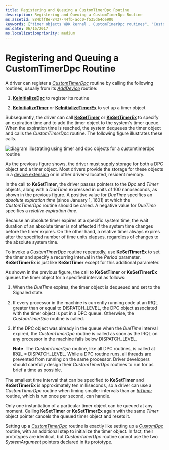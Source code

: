 ```yaml
---
title: Registering and Queuing a CustomTimerDpc Routine
description: Registering and Queuing a CustomTimerDpc Routine
ms.assetid: 884bff8e-8437-44fb-acc0-f535d64ce900
keywords: ["timer objects WDK kernel , CustomTimerDpc routines", "CustomTimerDpc", "queuing timer objects", "registering timer objects", "KeSetTimer", "KeSetTimerEx", "KeInitializeTimer", "KeInitializeTimerEx", "invoking CustomTimerDpc routine repeatedly", "repeatedly invoke CustomTimerDpc routine", "DueTime values", "timer expirations WDK kernel", "expired timers WDK kernel", "timer objects WDK kernel , queuing", "timer objects WDK kernel , registering", "timer objects WDK kernel , expirations"]
ms.date: 06/16/2017
ms.localizationpriority: medium
---
```


# Registering and Queuing a CustomTimerDpc Routine





A driver can register a [*CustomTimerDpc*](https://msdn.microsoft.com/library/windows/hardware/ff542983) routine by calling the following routines, usually from its [*AddDevice*](https://docs.microsoft.com/windows-hardware/drivers/ddi/wdm/nc-wdm-driver_add_device) routine:

1.  [**KeInitializeDpc**](https://docs.microsoft.com/windows-hardware/drivers/ddi/wdm/nf-wdm-keinitializedpc) to register its routine

2.  [**KeInitializeTimer**](https://docs.microsoft.com/windows-hardware/drivers/ddi/wdm/nf-wdm-keinitializetimer) or [**KeInitializeTimerEx**](https://docs.microsoft.com/windows-hardware/drivers/ddi/wdm/nf-wdm-keinitializetimerex) to set up a timer object

Subsequently, the driver can call [**KeSetTimer**](https://docs.microsoft.com/windows-hardware/drivers/ddi/wdm/nf-wdm-kesettimer) or [**KeSetTimerEx**](https://docs.microsoft.com/windows-hardware/drivers/ddi/wdm/nf-wdm-kesettimerex) to specify an expiration time and to add the timer object to the system's timer queue. When the expiration time is reached, the system dequeues the timer object and calls the *CustomTimerDpc* routine. The following figure illustrates these calls.

![diagram illustrating using timer and dpc objects for a customtimerdpc routine](images/3ketmdpc.png)

As the previous figure shows, the driver must supply storage for both a DPC object and a timer object. Most drivers provide the storage for these objects in a [device extension](device-extensions.md) or in other driver-allocated, resident memory.

In the call to **KeSetTimer**, the driver passes pointers to the *Dpc* and *Timer* objects, along with a *DueTime* expressed in units of 100 nanoseconds, as shown in the previous figure. A positive value for *DueTime* specifies an *absolute expiration time* (since January 1, 1601) at which the *CustomTimerDpc* routine should be called. A negative value for *DueTime* specifies a *relative expiration time*.

Because an absolute timer expires at a specific system time, the wait duration of an absolute timer is not affected if the system time changes before the timer expires. On the other hand, a relative timer always expires after the specified number of time units elapses, regardless of changes to the absolute system time.

To invoke a *CustomTimerDpc* routine repeatedly, use **KeSetTimerEx** to set the timer and specify a recurring interval in the *Period* parameter. **KeSetTimerEx** is just like **KeSetTimer** except for this additional parameter.

As shown in the previous figure, the call to **KeSetTimer** or **KeSetTimerEx** queues the timer object for a specified interval as follows:

1.  When the *DueTime* expires, the timer object is dequeued and set to the Signaled state.

2.  If every processor in the machine is currently running code at an IRQL greater than or equal to DISPATCH\_LEVEL, the DPC object associated with the timer object is put in a DPC queue. Otherwise, the *CustomTimerDpc* routine is called.

3.  If the DPC object was already in the queue when the *DueTime* interval expired, the *CustomTimerDpc* routine is called as soon as the IRQL on any processor in the machine falls below DISPATCH\_LEVEL.

    **Note**  The *CustomTimerDpc* routine, like all DPC routines, is called at IRQL = DISPATCH\_LEVEL. While a DPC routine runs, all threads are prevented from running on the same processor. Driver developers should carefully design their *CustomTimerDpc* routines to run for as brief a time as possible.

     

The smallest time interval that can be specified to **KeSetTimer** and **KeSetTimerEx** is approximately ten milliseconds, so a driver can use a *CustomTimerDpc* routine when timing smaller intervals than an [*IoTimer*](https://docs.microsoft.com/windows-hardware/drivers/ddi/wdm/nc-wdm-io_timer_routine) routine, which is run once per second, can handle.

Only one instantiation of a particular timer object can be queued at any moment. Calling **KeSetTimer** or **KeSetTimerEx** again with the same *Timer* object pointer cancels the queued timer object and resets it.

Setting up a [*CustomTimerDpc*](https://msdn.microsoft.com/library/windows/hardware/ff542983) routine is exactly like setting up a [*CustomDpc*](https://docs.microsoft.com/windows-hardware/drivers/ddi/wdm/nc-wdm-kdeferred_routine) routine, with an additional step to initialize the timer object. In fact, their prototypes are identical, but *CustomTimerDpc* routine cannot use the two *SystemArgument* pointers declared in its prototype.

 

 




